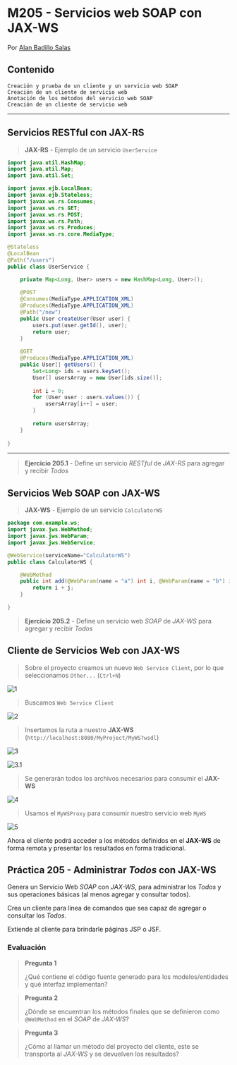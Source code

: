 # M205 - Servicios web SOAP con JAX-WS

Por [Alan Badillo Salas](mailto:alan@nomadacode.com)

## Contenido

    Creación y prueba de un cliente y un servicio web SOAP
    Creación de un cliente de servicio web
    Anotación de los métodos del servicio web SOAP
    Creación de un cliente de servicio web

---

## Servicios RESTful con JAX-RS 

> **JAX-RS** - Ejemplo de un servicio `UserService`

```java
import java.util.HashMap;
import java.util.Map;
import java.util.Set;

import javax.ejb.LocalBean;
import javax.ejb.Stateless;
import javax.ws.rs.Consumes;
import javax.ws.rs.GET;
import javax.ws.rs.POST;
import javax.ws.rs.Path;
import javax.ws.rs.Produces;
import javax.ws.rs.core.MediaType;

@Stateless
@LocalBean
@Path("/users")
public class UserService {

	private Map<Long, User> users = new HashMap<Long, User>();
	
	@POST
	@Consumes(MediaType.APPLICATION_XML)
	@Produces(MediaType.APPLICATION_XML)
	@Path("/new")
	public User createUser(User user) {
		users.put(user.getId(), user);
		return user;
	}
	
	@GET
	@Produces(MediaType.APPLICATION_XML)
	public User[] getUsers() {
		Set<Long> ids = users.keySet();
		User[] usersArray = new User[ids.size()];
		
		int i = 0;
		for (User user : users.values()) {
			usersArray[i++] = user;
		}
		
		return usersArray;
	}
	
}
```

---

> **Ejercicio 205.1** - Define un servicio *RESTful* de *JAX-RS* para agregar y recibir *Todos*

## Servicios Web SOAP con JAX-WS

> **JAX-WS** - Ejemplo de un servicio `CalculatorWS`

```java
package com.example.ws;
import javax.jws.WebMethod;
import javax.jws.WebParam;
import javax.jws.WebService;

@WebService(serviceName="CalculatorWS")
public class CalculatorWS {

	@WebMethod
	public int add(@WebParam(name = "a") int i, @WebParam(name = "b") int j) {
		return i + j;
	}
	
}
```

> **Ejercicio 205.2** - Define un servicio web *SOAP* de *JAX-WS* para agregar y recibir *Todos*

## Cliente de Servicios Web con JAX-WS

> Sobre el proyecto creamos un nuevo `Web Service Client`, por lo que seleccionamos `Other...` (`Ctrl+N`)

![1](./assets/m205/image.png)

> Buscamos `Web Service Client`

![2](./assets/m205/image-1.png)

> Insertamos la ruta a nuestro **JAX-WS** (`http://localhost:8080/MyProject/MyWS?wsdl`)

![3](./assets/m205/image-2.png)

![3.1](./assets/m205/image-3.png)

> Se generarán todos los archivos necesarios para consumir el **JAX-WS**

![4](./assets/m205/image-4.png)

> Usamos el `MyWSProxy` para consumir nuestro servicio web `MyWS`

![5](./assets/m205/image-5.png)

Ahora el cliente podrá acceder a los métodos definidos en el **JAX-WS** de forma remota y presentar los resultados en forma tradicional.

## Práctica 205 - Administrar *Todos* con JAX-WS

Genera un Servicio Web *SOAP* con *JAX-WS*, para administrar los *Todos* y sus operaciones básicas (al menos agregar y consultar todos).

Crea un cliente para línea de comandos que sea capaz de agregar o consultar los *Todos*.

Extiende al cliente para brindarle páginas JSP o JSF.

### Evaluación

> **Pregunta 1**
>
> ¿Qué contiene el código fuente generado para los modelos/entidades y qué interfaz implementan?

> **Pregunta 2**
>
> ¿Dónde se encuentran los métodos finales que se definieron como `@WebMethod` en el *SOAP* de *JAX-WS*?

> **Pregunta 3**
>
> ¿Cómo al llamar un método del proyecto del cliente, este se transporta al *JAX-WS* y se devuelven los resultados?